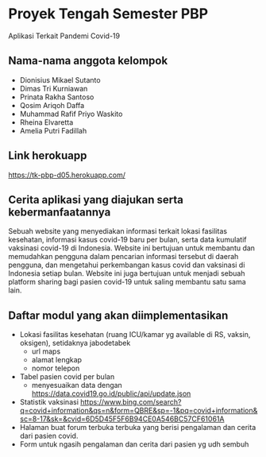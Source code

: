 # Proyek Tengah Semester PBP

Aplikasi Terkait Pandemi Covid-19

## Nama-nama anggota kelompok

- Dionisius Mikael Sutanto
- Dimas Tri Kurniawan
- Prinata Rakha Santoso
- Qosim Ariqoh Daffa
- Muhammad Rafif Priyo Waskito
- Rheina Elvaretta
- Amelia Putri Fadillah

## Link herokuapp

https://tk-pbp-d05.herokuapp.com/


## Cerita aplikasi yang diajukan serta kebermanfaatannya

Sebuah website yang menyediakan informasi terkait lokasi fasilitas kesehatan, informasi kasus covid-19 baru per bulan, serta data kumulatif vaksinasi covid-19 di Indonesia. Website ini bertujuan untuk membantu dan memudahkan pengguna dalam pencarian informasi tersebut di daerah pengguna, dan mengetahui perkembangan kasus covid dan vaksinasi di Indonesia setiap bulan. Website ini juga bertujuan untuk menjadi sebuah platform sharing bagi pasien covid-19 untuk saling membantu satu sama lain.

## Daftar modul yang akan diimplementasikan
- Lokasi fasilitas kesehatan (ruang ICU/kamar yg available di RS, vaksin, oksigen), setidaknya jabodetabek
    - url maps
    - alamat lengkap
    - nomor telepon
- Tabel pasien covid per bulan 
    - menyesuaikan data dengan https://data.covid19.go.id/public/api/update.json
- Statistik vaksinasi https://www.bing.com/search?q=covid+information&qs=n&form=QBRE&sp=-1&pq=covid+information&sc=8-17&sk=&cvid=6D5D45F5F6B94CE0A546BC57CF61061A
- Halaman buat forum terbuka terbuka yang berisi pengalaman dan cerita dari pasien covid.
- Form untuk ngasih pengalaman dan cerita dari pasien yg udh sembuh

